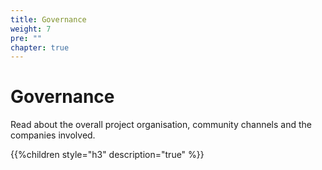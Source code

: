 ```yaml
---
title: Governance
weight: 7
pre: ""
chapter: true
---
```



# Governance

Read about the overall project organisation, community channels and the companies involved.

{{%children style="h3" description="true" %}}  